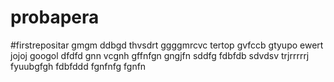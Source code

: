 # probapera
#firstrepositar
gmgm
ddbgd
thvsdrt
ggggmrcvc
tertop
gvfccb
gtyupo
ewert
jojoj
googol
dfdfd
gnn vcgnh
gffnfgn
gngjfn
sddfg
fdbfdb
sdvdsv
trjrrrrrj
fyuubgfgh
fdbfddd
fgnfnfg
fgnfn
